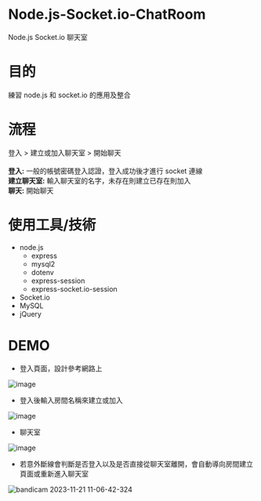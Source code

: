 # Node.js-Socket.io-ChatRoom
Node.js Socket.io 聊天室

# 目的
練習 node.js 和 socket.io 的應用及整合

# 流程
登入 > 建立或加入聊天室 > 開始聊天<br><br>
**登入:** 一般的帳號密碼登入認證，登入成功後才進行 socket 連線<br>
**建立聊天室:** 輸入聊天室的名字，未存在則建立已存在則加入<br>
**聊天:** 開始聊天<br>

# 使用工具/技術
- node.js
  - express
  - mysql2
  - dotenv
  - express-session
  - express-socket.io-session
- Socket.io
- MySQL
- jQuery

# DEMO
- 登入頁面，設計參考網路上<br>

![image](https://github.com/0524088/Node.js-Socket.io-Test/assets/144317928/012f43d2-0635-4497-afeb-a6f3d32df741)
<br>
- 登入後輸入房間名稱來建立或加入<br>

![image](https://github.com/0524088/Node.js-Socket.io-Test/assets/144317928/1a84acc1-5579-430d-b775-7ed2e94b6660)
<br>
- 聊天室<br>

![image](https://github.com/0524088/Node.js-Socket.io-Test/assets/144317928/5d97def7-587f-46ec-91a6-c44f38c0cc98)
<br>
- 若意外斷線會判斷是否登入以及是否直接從聊天室離開，會自動導向房間建立頁面或重新進入聊天室<br>

![bandicam 2023-11-21 11-06-42-324](https://github.com/0524088/Node.js-Socket.io-ChatRoom/assets/144317928/ccad8744-fbc3-4ef4-b09d-75ea05a0dfab)
<br>



